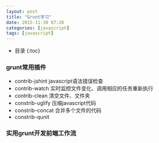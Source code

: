 ```yaml
---
layout: post
title: "Grunt学习"
date: 2015-11-30 07:20
categories: [javascript]
tags: [javascript]
---
```



*  目录
{:toc}

### grunt常用插件
- contrib-jshint      javascript语法错误检查
- contrib-watch       实时监控文件变化、调用相应的任务重新执行
- contrib-clean       清空文件、文件夹
- constrib-uglify     压缩javascript代码
- constrib-concat     合并多个文件的代码
- constrib-qunit     
 
### 实用grunt开发前端工作流